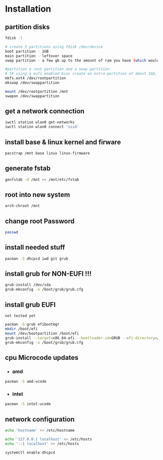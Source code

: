 # Installation

## partition disks
```bash
fdisk -l

# create 3 partitions using fdisk /dev/device
boot partition - 1GB
main partition - leftover space
swap partition - a few gb up to the amount of ram you have (which would be overkill)

#partition a root partition and a swap partition
# IF using a eufi enabled bios create an extra partition of about 1Gb, format this partition using FAT32
mkfs.ext4 /dev/rootpartition
mkswap /dev/swappartition

mount /dev/rootpartition /mnt
swapon /dev/swappartition
```

## get a network connection
```bash
iwctl station wlan0 get-networks
iwctl station wlan0 connect 'ssid'
```

## install base & linux kernel and firware
```bash
pacstrap /mnt base linux linux-firmware
```

## generate fstab 
```bash
genfstab -U /mnt >> /mnt/etc/fstab
```

## root into new system
```bash
arch-chroot /mnt
```

## change root Password
```bash
passwd
```

## install needed stuff
```bash
pacman -S dhcpcd iwd git grub
```

## install grub for NON-EUFI !!!
```bash
grub-install /dev/sda
grub-mkconfig -o /boot/grub/grub.cfg
```

## install grub EUFI
`not tested yet`
```bash
pacman -S grub efibootmgr
mkdir /boot/efi
mount /dev/bootpartition /boot/efi
grub-install --target=x86_64-efi --bootloader-id=GRUB --efi-directory=/boot/efi
grub-mkconfig -o /boot/grub/grub.cfg
```

## cpu Microcode updates
* ### amd
```bash
pacman -S amd-ucode
```
* ### intel
```bash
pacman -S intel-ucode
```

## network configuration 
```bash
echo 'hostname' >> /etc/hostname

echo '127.0.0.1 localhost' >> /etc/hosts
echo '::1 localhost' >> /etc/hosts

systemctl enable dhcpcd
```


